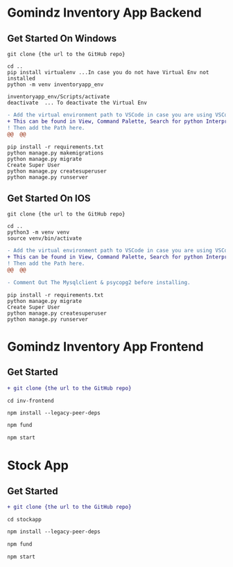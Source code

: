 # Gomindz Inventory App Backend

## Get Started On Windows

```
git clone {the url to the GitHub repo}
```

```
cd ..
pip install virtualenv ...In case you do not have Virtual Env not installed
python -m venv inventoryapp_env
```

```
inventoryapp_env/Scripts/activate
deactivate  ... To deactivate the Virtual Env
```

```diff
- Add the virtual environment path to VSCode in case you are using VSCode
+ This can be found in View, Command Palette, Search for python Interpreter.
! Then add the Path here.
@@  @@
```

```
pip install -r requirements.txt
python manage.py makemigrations
python manage.py migrate
Create Super User
python manage.py createsuperuser
python manage.py runserver
```


## Get Started On IOS

```
git clone {the url to the GitHub repo}
```

```
cd ..
python3 -m venv venv
source venv/bin/activate
```

```diff
- Add the virtual environment path to VSCode in case you are using VSCode
+ This can be found in View, Command Palette, Search for python Interpreter.
! Then add the Path here.
@@  @@
```

```diff
- Comment Out The Mysqlclient & psycopg2 before installing.
```

```
pip install -r requirements.txt
python manage.py migrate
Create Super User
python manage.py createsuperuser
python manage.py runserver
```







# Gomindz Inventory App Frontend

## Get Started

```diff
+ git clone {the url to the GitHub repo}
```

```
cd inv-frontend
```

```diff
npm install --legacy-peer-deps
```

```diff
npm fund
```

```diff
npm start
```





# Stock App

## Get Started

```diff
+ git clone {the url to the GitHub repo}
```

```
cd stockapp
```

```diff
npm install --legacy-peer-deps
```

```diff
npm fund
```

```diff
npm start
```